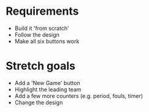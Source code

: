 # Requirements
- Build it 'from scratch'
- Follow the design
- Make all six buttons work

# Stretch goals
- Add a 'New Game' button
- Highlight the leading team
- Add a few more counters (e.g. period, fouls, timer)
- Change the design